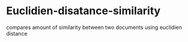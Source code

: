 # Euclidien-disatance-similarity
compares amount of similarity between two documents  using euclidien distance
